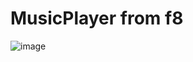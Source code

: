 # MusicPlayer from f8
![image](https://user-images.githubusercontent.com/90185487/174067792-9189d221-924b-42fb-9661-965bcbf4b0a8.png)
